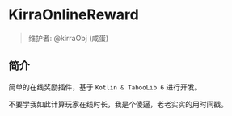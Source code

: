 # KirraOnlineReward

> 维护者: @kirraObj (咸蛋)

## 简介

简单的在线奖励插件，基于 `Kotlin & TabooLib 6` 进行开发。

不要学我如此计算玩家在线时长，我是个傻逼，老老实实的用时间戳。